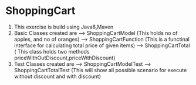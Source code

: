 # ShoppingCart

1. This exercise is build using Java8,Maven
2. Basic Classes created are 
--> ShoppingCartModel (This holds no of apples, and no of oranges)
--> ShoppingCartFunction (This is a functinal interface for calculating total price of given items)
--> ShoppingCartTotal ( This class holds two methods priceWithOutDiscount,priceWithDiscount)
3. Test Classes created are 
--> ShoppingCartModelTest 
--> ShoppingCartTotalTest (This will show all possible scenario for execute without discount and with discount)
